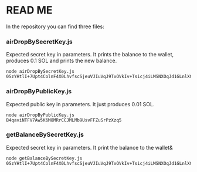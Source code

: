 # READ ME

In the repository you can find three files:


### airDropBySecretKey.js
 Expected secret key in parameters. It prints the balance to the wallet, produces 0.1 SOL and prints the new balance.

```
node airDropBySecretKey.js 0SzYHtlI+7Upt4ColnF4X0LhvfscSjeuVJIuVqJ9TxOVkIv+Tsicj4iLMSNXOqJd1GLnlXGwzyBsuIlBNBzRqA==
```
### airDropByPublicKey.js
Expected public key in parameters. It just produces 0.01 SOL.
```
node airDropByPublicKey.js B4qaviNTFV7Aw5K6M8MRrCCJMLMb9UsvFFZuSrPzXzq5
```

### getBalanceBySecretKey.js
Expected secret key in parameters. It print the balance to the wallet&
```
node getBalanceBySecretKey.js 0SzYHtlI+7Upt4ColnF4X0LhvfscSjeuVJIuVqJ9TxOVkIv+Tsicj4iLMSNXOqJd1GLnlXGwzyBsuIlBNBzRqA==
```
